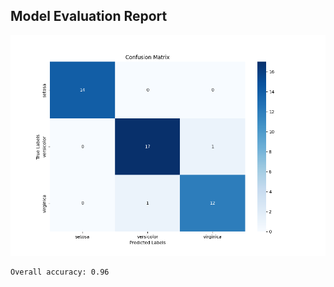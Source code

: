 ## Model Evaluation Report
![Confusion Matrix](./confusion_matrix.png)
```
Overall accuracy: 0.96
```
